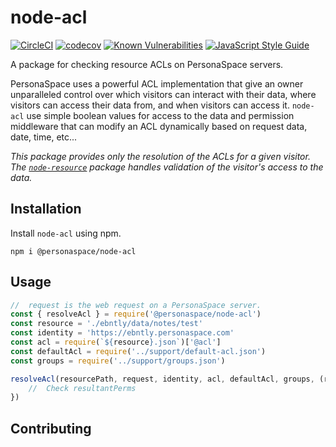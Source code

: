 # node-acl
[![CircleCI](https://circleci.com/gh/personaspace/node-acl/tree/master.svg?style=svg)](https://circleci.com/gh/personaspace/node-acl/tree/master)
[![codecov](https://codecov.io/gh/personaspace/node-acl/branch/master/graph/badge.svg)](https://codecov.io/gh/personaspace/node-acl)
[![Known Vulnerabilities](https://snyk.io/test/github/personaspace/node-acl/badge.svg?targetFile=package.json)](https://snyk.io/test/github/personaspace/node-acl?targetFile=package.json)
[![JavaScript Style Guide](https://img.shields.io/badge/code_style-standard-brightgreen.svg)](https://standardjs.com)

A package for checking resource ACLs on PersonaSpace servers.

PersonaSpace uses a powerful ACL implementation that give an owner unparalleled control over which visitors can interact with their data, where visitors can access their data from, and when visitors can access it. `node-acl` use simple boolean values for access to the data and permission middleware that can modify an ACL dynamically based on request data, date, time, etc...

*This package provides only the resolution of the ACLs for a given visitor. The [`node-resource`](https://github.com/personaspace/node-resource) package handles validation of the visitor's access to the data.*

## Installation

Install `node-acl` using npm.
```
npm i @personaspace/node-acl
```

## Usage

```js
//  request is the web request on a PersonaSpace server.
const { resolveAcl } = require('@personaspace/node-acl')
const resource = './ebntly/data/notes/test'
const identity = 'https://ebntly.personaspace.com'
const acl = require(`${resource}.json`)['@acl']
const defaultAcl = require('../support/default-acl.json')
const groups = require('../support/groups.json')

resolveAcl(resourcePath, request, identity, acl, defaultAcl, groups, (resultantPerms) => {
    //  Check resultantPerms
})
```

## Contributing
